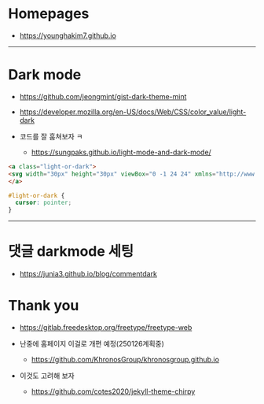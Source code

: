 # Homepages

- https://younghakim7.github.io

<hr />

# Dark mode
- https://github.com/jeongmint/gist-dark-theme-mint
- https://developer.mozilla.org/en-US/docs/Web/CSS/color_value/light-dark

- 코드를 잘 훔쳐보자 ㅋ
  - https://sungpaks.github.io/light-mode-and-dark-mode/

```html
<a class="light-or-dark">
<svg width="30px" height="30px" viewBox="0 -1 24 24" xmlns="http://www.w3.org/2000/svg"><path d="M12 2.2a9.8 9.8 0 1 0 9.8 9.8A9.81 9.81 0 0 0 12 2.2zM3.2 12A8.81 8.81 0 0 1 12 3.2v17.6A8.81 8.81 0 0 1 3.2 12z" stroke="currentColor" fill="currentColor"></path><path fill="none" d="M0 0h24v24H0z"></path></svg>
</a>
```

```css
#light-or-dark {
  cursor: pointer;
}
```

<hr />

# 댓글 darkmode 세팅
- https://junia3.github.io/blog/commentdark 

# Thank you
- https://gitlab.freedesktop.org/freetype/freetype-web

- 난중에 홈페이지 이걸로 개편 예정(250126계획중)
  - https://github.com/KhronosGroup/khronosgroup.github.io

- 이것도 고려해 보자
  - https://github.com/cotes2020/jekyll-theme-chirpy
